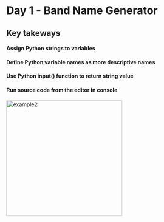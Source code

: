 # Day 1 - Band Name Generator

## Key takeways

#### Assign Python strings to variables 
#### Define Python variable names as more descriptive names 
#### Use Python input() function to return string value
#### Run source code from the editor in console

<img width="305" alt="example2" src="https://github.com/BlizzardMIT/100-days-Python-Project/assets/56599303/f21e61f6-293e-41ea-a578-50b289268443">

